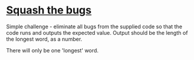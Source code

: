 # [Squash the bugs](https://www.codewars.com/kata/squash-the-bugs "https://www.codewars.com/kata/56f173a35b91399a05000cb7")

Simple challenge - eliminate all bugs from the supplied code so that the code runs and outputs the expected value. Output should be the length of the longest word, as a number.

There will only be one 'longest' word.